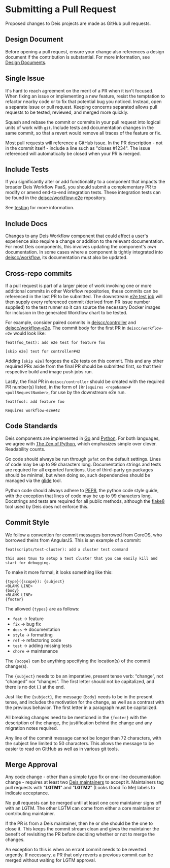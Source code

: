 # Submitting a Pull Request

Proposed changes to Deis projects are made as GitHub pull requests.

## Design Document

Before opening a pull request, ensure your change also references a design document if the contribution is substantial. For more information, see [Design Documents](design-documents.md).

## Single Issue

It's hard to reach agreement on the merit of a PR when it isn't focused. When fixing an issue or implementing a new feature, resist the temptation to refactor nearby code or to fix that potential bug you noticed. Instead, open a separate issue or pull request. Keeping concerns separated allows pull requests to be tested, reviewed, and merged more quickly.

Squash and rebase the commit or commits in your pull request into logical units of work with `git`. Include tests and documentation changes in the same commit, so that a revert would remove all traces of the feature or fix.

Most pull requests will reference a GitHub issue. In the PR description - not in the commit itself - include a line such as "closes #1234". The issue referenced will automatically be closed when your PR is merged.


## Include Tests

If you significantly alter or add functionality to a component that impacts the broader Deis Workflow PaaS, you should submit a complementary PR to modify or amend end-to-end integration tests.  These integration tests can be found in the [deiscc/workflow-e2e][workflow-e2e] repository.

See [testing](testing.md) for more information.


## Include Docs

Changes to any Deis Workflow component that could affect a user's experience also require a change or addition to the relevant documentation. For most Deis components, this involves updating the component's _own_ documentation. In some cases where a component is tightly integrated into [deiscc/workflow][workflow], its documentation must also be updated.

## Cross-repo commits

If a pull request is part of a larger piece of work involving one or more additional commits in other Workflow repositories, these commits can be referenced in the last PR to be submitted.  The downstream [e2e test job](https://ci.deiscc.info/job/workflow-e2e-pr/) will then supply every referenced commit (derived from PR issue number supplied) to the test runner so it can source the necessary Docker images for inclusion in the generated Workflow chart to be tested.

For example, consider paired commits in [deiscc/controller](https://github.com/deiscc/controller) and [deiscc/workflow-e2e](https://github.com/deiscc/workflow-e2e).  The commit body for the first PR in `deiscc/workflow-e2e` would look like:

```
feat(foo_test): add e2e test for feature foo

[skip e2e] test for controller#42
```
Adding `[skip e2e]` forgoes the e2e tests on this commit. This and any other required PRs aside from the final PR should be submitted first, so that their respective build and image push jobs run.

Lastly, the final PR in `deiscc/controller` should be created with the required PR number(s) listed, in the form of `[Rr]equires <repoName>#<pullRequestNumber>`, for use by the downstream e2e run.

```
feat(foo): add feature foo

Requires workflow-e2e#42
```

## Code Standards

Deis components are implemented in [Go][] and [Python][]. For both languages, we agree with [The Zen of Python][zen], which emphasizes simple over clever. Readability counts.

Go code should always be run through `gofmt` on the default settings. Lines of code may be up to 99 characters long. Documentation strings and tests are required for all exported functions. Use of third-party go packages should be minimal, but when doing so, such dependencies should be managed via the [glide][] tool.

Python code should always adhere to [PEP8][], the python code style guide, with the exception that lines of code may be up to 99 characters long. Docstrings and tests are required for all public methods, although the [flake8][] tool used by Deis does not enforce this.

## Commit Style

We follow a convention for commit messages borrowed from CoreOS, who borrowed theirs
from AngularJS. This is an example of a commit:

```
feat(scripts/test-cluster): add a cluster test command

this uses tmux to setup a test cluster that you can easily kill and
start for debugging.
```

To make it more formal, it looks something like this:

```
{type}({scope}): {subject}
<BLANK LINE>
{body}
<BLANK LINE>
{footer}
```

The allowed `{types}` are as follows:

* `feat` -> feature
* `fix` -> bug fix
* `docs` -> documentation
* `style` -> formatting
* `ref` -> refactoring code
* `test` -> adding missing tests
* `chore` -> maintenance

The `{scope}` can be anything specifying the location(s) of the commit change(s).

The `{subject}` needs to be an imperative, present tense verb: “change”, not “changed” nor
“changes”. The first letter should not be capitalized, and there is no dot (.) at the end.

Just like the `{subject}`, the message `{body}` needs to be in the present tense, and includes
the motivation for the change, as well as a contrast with the previous behavior. The first
letter in a paragraph must be capitalized.

All breaking changes need to be mentioned in the `{footer}` with the description of the
change, the justification behind the change and any migration notes required.

Any line of the commit message cannot be longer than 72 characters, with the subject line
limited to 50 characters. This allows the message to be easier to read on GitHub as well
as in various git tools.

## Merge Approval

Any code change - other than a simple typo fix or one-line documentation change - requires at least two [Deis maintainers][maintainers] to accept it.  Maintainers tag pull requests with "**LGTM1**" and "**LGTM2**" (Looks Good To Me) labels to indicate acceptance.

No pull requests can be merged until at least one core maintainer signs off with an LGTM. The other LGTM can come from either a core maintainer or contributing maintainer.

If the PR is from a Deis maintainer, then he or she should be the one to close it. This keeps the commit stream clean and gives the maintainer the benefit of revisiting the PR before deciding whether or not to merge the changes.

An exception to this is when an errant commit needs to be reverted urgently. If necessary, a PR that only reverts a previous commit can be merged without waiting for LGTM approval.

[go]: http://golang.org/
[glide]: https://github.com/Masterminds/glide
[flake8]: https://pypi.python.org/pypi/flake8/
[maintainers]: maintainers.md
[pep8]: http://www.python.org/dev/peps/pep-0008/
[python]: http://www.python.org/
[zen]: http://www.python.org/dev/peps/pep-0020/
[workflow]: https://github.com/deiscc/workflow
[workflow-e2e]: https://github.com/deiscc/workflow-e2e
